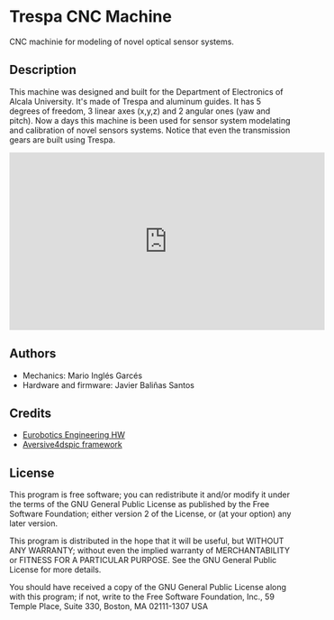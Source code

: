 # Trespa CNC Machine

CNC machinie for modeling of novel optical sensor systems.

## Description

This machine was designed and built for the Department of Electronics of Alcala University. It's made of Trespa and aluminum guides. It has 5 degrees of freedom, 3 linear axes (x,y,z) and 2 angular ones (yaw and pitch). Now a days this machine is been used for sensor system modelating and calibration of novel sensors systems. Notice that even the transmission gears are built using Trespa.

<p align="center">
<iframe width="560" height="315" src="https://www.youtube.com/embed/2beidHu1izE" frameborder="0" allowfullscreen></iframe>
</p>


## Authors
* Mechanics: Mario Inglés Garcés
* Hardware and firmware: Javier Baliñas Santos

## Credits
* [Eurobotics Engineering HW](https://github.com/eurobotics/eurobotics_hardware)
* [Aversive4dspic framework](https://github.com/eurobotics/aversive4dspic)


## License

This program is free software; you can redistribute it and/or modify it under the terms of the GNU General Public License as published by the Free Software Foundation; either version 2 of the License, or (at your option) any later version.

This program is distributed in the hope that it will be useful, but WITHOUT ANY WARRANTY; without even the implied warranty of MERCHANTABILITY or FITNESS FOR A PARTICULAR PURPOSE.  See the GNU General Public License for more details.

You should have received a copy of the GNU General Public License along with this program; if not, write to the Free Software Foundation, Inc., 59 Temple Place, Suite 330, Boston, MA  02111-1307  USA
